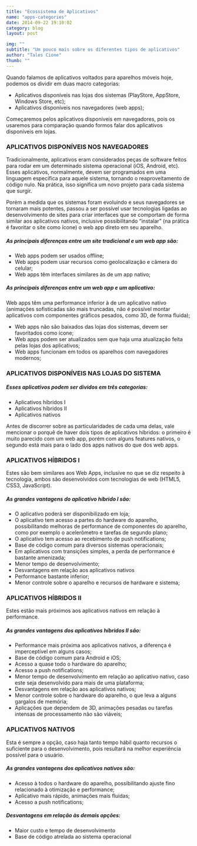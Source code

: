 ```yaml
---
title: "Ecossistema de Aplicativos"
name: "apps-categories"
date: 2014-09-22 19:10:02
category: blog
layout: post

img: ""
subtitle: "Um pouco mais sobre os diferentes tipos de aplicativos"
author: "Tales Cione"
thumb: ""
---
```


Quando falamos de aplicativos voltados para aparelhos móveis hoje, podemos os dividir em duas macro categorias:

* Aplicativos disponíveis nas lojas dos sistemas (PlayStore, AppStore, Windows Store, etc);
* Aplicativos disponíveis nos navegadores (web apps);

Começaremos pelos aplicativos disponíveis em navegadores, pois os usaremos para comparação quando formos falar dos aplicativos disponíveis em lojas.


### APLICATIVOS DISPONÍVEIS NOS NAVEGADORES
Tradicionalmente, aplicativos eram considerados peças de software feitos para rodar em um determinado sistema operacional (iOS, Android, etc). Esses aplicativos, normalmente, devem ser programados em uma linguagem específica para aquele sistema, tornando o reaproveitamento de código nulo. Na prática, isso significa um novo projeto para cada sistema que surgir.

Porém a medida que os sistemas foram evoluindo e seus navegadores se tornaram mais potentes, passou a ser possível usar tecnologias ligadas ao desenvolvimento de sites para criar interfaces que se comportam de forma similar aos aplicativos nativos, inclusive possibilitando “instalar” (na prática é favoritar o site como ícone) o web app direto em seu aparelho.

##### As principais diferenças entre um site tradicional e um web app são:

* Web apps podem ser usados offline;
* Web apps podem usar recursos como geolocalização e câmera do celular;
* Web apps têm interfaces similares às de um app nativo;


##### As principais diferenças entre um web app e um aplicativo:

Web apps têm uma performance inferior à de um aplicativo nativo (animações sofisticadas são mais truncadas, não é possível montar aplicativos com componentes gráficos pesados, como 3D, de forma fluida);

* Web apps não são baixados das lojas dos sistemas, devem ser favoritados como ícone;
* Web apps podem ser atualizados sem que haja uma atualização feita pelas lojas dos aplicativos;
* Web apps funcionam em todos os aparelhos com navegadores modernos;


### APLICATIVOS DISPONÍVEIS NAS LOJAS DO SISTEMA

##### Esses aplicativos podem ser dividos em três categorias:

* Aplicativos híbridos I
* Aplicativos híbridos II
* Aplicativos nativos

Antes de discorrer sobre as particularidades de cada uma delas, vale mencionar o porquê de haver dois tipos de aplicativos híbridos: o primeiro é muito parecido com um web app, porém com alguns features nativos, o segundo está mais para o lado dos apps nativos do que dos web apps.


### APLICATIVOS HÍBRIDOS I
Estes são bem similares aos Web Apps, inclusive no que se diz respeito à tecnologia, ambos são desenvolvidos com tecnologias de web (HTML5, CSS3, JavaScript).

##### As grandes vantagens do aplicativo híbrido I são:

* O aplicativo poderá ser disponibilizado em loja;
* O aplicativo tem acesso a partes do hardware do aparelho, possibilitando melhoras de performance de componentes do aparelho, como por exemplo o acelerômetro e tarefas de segundo plano;
* O aplicativo tem acesso ao recebimento de push notifications;
* Base de código comum para diversos sistemas operacionais;
* Em aplicativos com transições simples, a perda de performance é bastante amenizada;
* Menor tempo de desenvolvimento;
* Desvantagens em relação aos aplicativos nativos
* Performance bastante inferior;
* Menor controle sobre o aparelho e recursos de hardware e sistema;


### APLICATIVOS HÍBRIDOS II
Estes estão mais próximos aos aplicativos nativos em relação à performance.

##### As grandes vantagens dos aplicativos híbridos II são:

* Performance mais próxima aos aplicativos nativos, a diferença é imperceptível em alguns casos;
* Base de código comum para Android e iOS;
* Acesso a quase todo o hardware do aparelho;
* Acesso a push notifications;
* Menor tempo de desenvolvimento em relação ao aplicativo nativo, caso este seja desenvolvido para mais de uma plataforma;
* Desvantagens em relação aos aplicativos nativos;
* Menor controle sobre o hardware do aparelho, o que leva a alguns gargalos de memória;
* Aplicações que dependem de 3D, animações pesadas ou tarefas intensas de processamento não são viáveis;


### APLICATIVOS NATIVOS
Esta é sempre a opção, caso haja tanto tempo hábil quanto recursos o suficiente para o desenvolvimento, pois resultará na melhor experiência possível para o usuário.

##### As grandes vantagens dos aplicativos nativos são:

* Acesso à todos o hardware do aparelho, possibilitando ajuste fino relacionado à otimização e performance;
* Aplicativo mais rápido, animações mais fluidas;
* Acesso a push notifications;

##### Desvantagens em relação às demais opções:

* Maior custo e tempo de desenvolvimento
* Base de código atrelada ao sistema operacional
